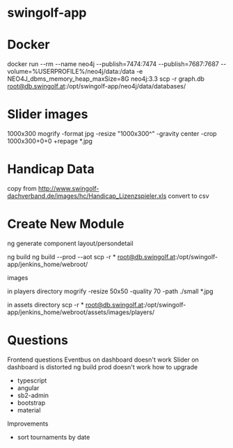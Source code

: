 # swingolf-app

# Docker
docker run --rm --name neo4j --publish=7474:7474 --publish=7687:7687 --volume=%USERPROFILE%/neo4j/data:/data -e NEO4J_dbms_memory_heap_maxSize=8G neo4j:3.3
scp -r graph.db root@db.swingolf.at:/opt/swingolf-app/neo4j/data/databases/

# Slider images
1000x300
mogrify -format jpg -resize "1000x300^" -gravity center -crop 1000x300+0+0 +repage *.jpg

# Handicap Data
copy from http://www.swingolf-dachverband.de/images/hc/Handicap_Lizenzspieler.xls
convert to csv

# Create New Module
ng generate component layout/persondetail

ng build 
ng build --prod --aot 
scp -r * root@db.swingolf.at:/opt/swingolf-app/jenkins_home/webroot/

images

in players directory 
mogrify -resize 50x50 -quality 70 -path ./small *.jpg

in assets directory
scp -r * root@db.swingolf.at:/opt/swingolf-app/jenkins_home/webroot/assets/images/players/

# Questions 
Frontend questions
Eventbus on dashboard doesn't work
Slider on dashboard is distorted
ng build prod doesn't work
how to upgrade
* typescript
* angular
* sb2-admin
* bootstrap
* material

Improvements
* sort tournaments by date